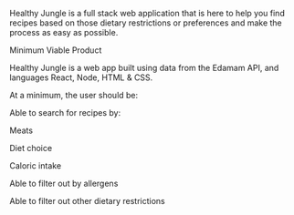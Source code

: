 Healthy Jungle is a full stack web application that is here to help you find recipes based on those dietary restrictions or preferences and make the process as easy as possible. 



Minimum Viable Product



Healthy Jungle is a web app built using data from the Edamam API, and languages React, Node, HTML & CSS.

At a minimum, the user should be:

Able to search for recipes by:

Meats

Diet choice

Caloric intake

Able to filter out by allergens 

Able to filter out other dietary restrictions

